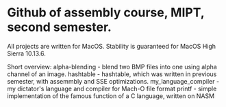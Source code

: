 # Github of assembly course, MIPT, second semester.

All projects are written for MacOS. Stability is guaranteed for MacOS High Sierra 10.13.6.

Short overview:
alpha-blending - blend two BMP files into one using alpha channel of an image. 
hashtable - hashtable, which was written in previous semester, with assemmbly and SSE optimizations. 
my_language_compiler - my dictator's language and compiler for Mach-O file format
printf - simple implementation of the famous function of a C language, written on NASM
